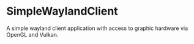 # SimpleWaylandClient
A simple wayland client application with access to graphic hardware via OpenGL and Vulkan.
